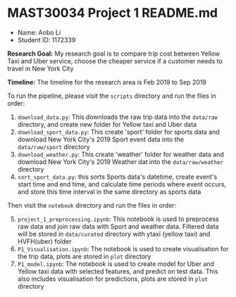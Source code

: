 # MAST30034 Project 1 README.md
- Name: Aobo Li
- Student ID: 1172339


**Research Goal:** My research goal is to compare trip cost between Yellow Taxi and Uber service, choose the cheaper service if a customer needs to travel in New York City

**Timeline:** The timeline for the research area is Feb 2019 to Sep 2019

To run the pipeline, please visit the `scripts` directory and run the files in order:
1. `download_data.py`: This downloads the raw trip data into the `data/raw` directory, and create new folder for Yellow taxi and Uber data
2. `download_sport_data.py`: This create 'sport' folder for sports data and download New York City's 2019 Sport event data into the `data/raw/sport` directory 
3. `download_weather.py`: This create 'weather' folder for weather data and download New York City's 2019 Weather dat into the `data/raw/weather` directory
4. `sort_sport_data.py`: this sorts Sports data's datetime, create event's start time and end time, and calculate time periods where event occurs, and store this time interval in the same directory as sports data

Then visit the `notebook` directory and run the files in order:

5. `project_1_preprocessing.ipynb`: This notebook is used to preprocess raw data and join raw data with Sport and weather data. Filtered data will be stored in `data/curated` directory with ytaxi (yellow taxi) and HVFH(uber) folder
6. `P1_Visualisation.ipynb`: The notebook is used to create visualisation for the trip data, plots are stored in `plot` directory
7. `P1_model.ipynb`: The notebook is used to create model for Uber and Yellow taxi data with selected features, and predict on test data. This also includes visualisation for predictions, plots are stored in `plot` directory
